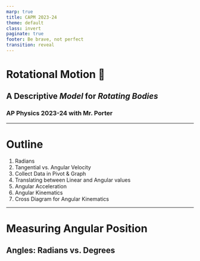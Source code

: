 ```yaml
---
marp: true
title: CAPM 2023-24
theme: default
class: invert
paginate: true
footer: Be brave, not perfect
transition: reveal
---
```


<style>
img[alt~="center"] {
  display: block;
  margin: 0 auto;
}
</style>


# Rotational Motion 🎡 <!--fit--->

## A Descriptive *Model* for ***Rotating Bodies*** 

### AP Physics 2023-24 with Mr. Porter

---

# Outline 

1. Radians
2. Tangential vs. Angular Velocity 
3. Collect Data in Pivot & Graph
4. Translating between Linear and Angular values 
5. Angular Acceleration 
6. Angular Kinematics 
7. Cross Diagram for Angular Kinematics 

---

# Measuring Angular Position

## Angles: Radians vs. Degrees 
